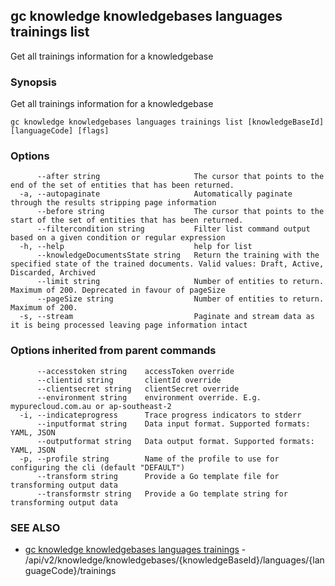 ## gc knowledge knowledgebases languages trainings list

Get all trainings information for a knowledgebase

### Synopsis

Get all trainings information for a knowledgebase

```
gc knowledge knowledgebases languages trainings list [knowledgeBaseId] [languageCode] [flags]
```

### Options

```
      --after string                     The cursor that points to the end of the set of entities that has been returned.
  -a, --autopaginate                     Automatically paginate through the results stripping page information
      --before string                    The cursor that points to the start of the set of entities that has been returned.
      --filtercondition string           Filter list command output based on a given condition or regular expression
  -h, --help                             help for list
      --knowledgeDocumentsState string   Return the training with the specified state of the trained documents. Valid values: Draft, Active, Discarded, Archived
      --limit string                     Number of entities to return. Maximum of 200. Deprecated in favour of pageSize
      --pageSize string                  Number of entities to return. Maximum of 200.
  -s, --stream                           Paginate and stream data as it is being processed leaving page information intact
```

### Options inherited from parent commands

```
      --accesstoken string    accessToken override
      --clientid string       clientId override
      --clientsecret string   clientSecret override
      --environment string    environment override. E.g. mypurecloud.com.au or ap-southeast-2
  -i, --indicateprogress      Trace progress indicators to stderr
      --inputformat string    Data input format. Supported formats: YAML, JSON
      --outputformat string   Data output format. Supported formats: YAML, JSON
  -p, --profile string        Name of the profile to use for configuring the cli (default "DEFAULT")
      --transform string      Provide a Go template file for transforming output data
      --transformstr string   Provide a Go template string for transforming output data
```

### SEE ALSO

* [gc knowledge knowledgebases languages trainings](gc_knowledge_knowledgebases_languages_trainings.html)	 - /api/v2/knowledge/knowledgebases/{knowledgeBaseId}/languages/{languageCode}/trainings


